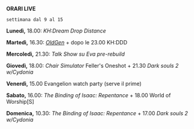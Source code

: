 <b>ORARI LIVE</b>
 
<code>settimana dal 9 al 15</code>
 
<b>Lunedì,</b> 18.00: <i>KH:Dream Drop Distance</i>

<b>Martedì,</b> 16.30: <i><a href="https://www.twitch.tv/oldgenproject">OldGen</a></i> + dopo le 23.00 KH:DDD

<b>Mercoledì,</b> 21.30: <i>Talk Show su Eva pre-rebuild</i>

<b>Giovedì,</b> 18.00: <i>Chair Simulator</i> Feller's Oneshot + 21.30 <i>Dark souls 2 w/Cydonia</i>

<b>Venerdì,</b> 15.00 Evangelion watch party (serve il prime) 

<b>Sabato,</b> 16.00: <i>The Binding of Isaac: Repentance</i> + 18.00 World of Worship[S]

<b>Domenica,</b> 10.30: <i>The Binding of Isaac: Repentance</i> + 17.00 <i>Dark souls 2 w/Cydonia</i> 
